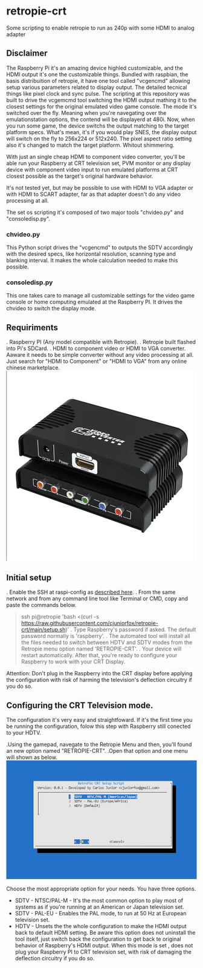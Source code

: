 # retropie-crt
Some scripting to enable retropie to run as 240p with some HDMI to analog adapter

## Disclaimer

The Raspberry Pi it's an amazing device highled customizable, and the HDMI output it's one the customizable things.
Bundled with raspbian, the basis distribuition of retropie, it have one tool called "vcgencmd" allowing setup various parameters related to display output. The detailed tecnical things like pixel clock and sync pulse.
The scripting at this repository was built to drive the vcgemcmd tool switching the HDMI output mathing it to the closest settings for the original emulated video game console. The mode it's switched over the fly. Meaning when you're navegating over the emulationstation options, the contend will be displayerd at 480i. Now, when you run some game, the device switchs the output matching to the target platform specs.
What's mean, it's if you would play SNES, the display output will switch on the fly to 256x224 or 512x240. The pixel aspect ratio setting also it's changed to match the target platform. Whitout shimmering. 

With just an single cheap HDMI to component video converter, you'll be able run your Raspberry at CRT television set, PVM monitor or any display device with component video input to run emulated platforms at CRT closest possible as the target's original hardware behavior.

It's not tested yet, but may be possible to use with HDMI to VGA adapter or with HDMI to SCART adapter, far as that adapter doesn't do any video processing at all.

The set os scripting it's composed of two major tools "chvideo.py" and "consoledisp.py".

### chvideo.py

This Python script drives the "vcgencmd" to outputs the SDTV accordingly with the desired specs, like horizontal resolution, scanning type and blanking interval. It makes the whole calculation needed to make this possible.

### consoledisp.py

This one takes care to manage all customizable settings for the video game console or home computing emulated at the Raspberry PI. It drives the chvideo to switch the display mode.

## Requiriments

. Raspberry PI (Any model compatible with Retropie).
. Retropie built flashed into Pi's SDCard.
. HDMI to component video or HDMI to VGA converter. Aaware it needs to be simple converter without any video processing at all. Just search for "HDMI to Component" or "HDMI to VGA"  from any online chinese marketplace.
![HDMI to Component Adapter](hdmi_to_component.png)
## Initial setup

. Enable the SSH at raspi-config as [described here](https://retropie.org.uk/docs/SSH/).
. From the same network and from any command line tool like Terminal or CMD, copy and paste the commands below.
> ssh pi@retropie 'bash <(curl -s https://raw.githubusercontent.com/cjuniorfox/retropie-crt/main/setup.sh)'
. Type Raspberry's password if asked. The default password normally is 'raspberry'.
. The automated tool will install all the files needed to switch between HDTV and SDTV modes from the Retropie menu option named  'RETROPIE-CRT'.
. Your device will restart automatically. After that, you're ready to configure your Raspberry to work with your CRT Display.

Attention: Don't plug in the Raspberry into the CRT display before applying the configuration with risk of harming the television's deflection circuitry if you do so.

## Configuring the CRT Television mode.

The configuration it's very easy and straightfoward. If it's the first time you be running the configuration, folow this step with Raspberry still conected to your HDTV. 

.Using the gamepad, navegate to the Retropie Menu and then, you'll found an new option named "RETROPIE-CRT".
.Open that option and one menu will shown as below.
![Retropie-CRT menu](main_menu.png)

Choose the most appropriate option for your needs. You have three options.

- SDTV - NTSC/PAL-M - It's the most common option to play most of systems as if you're running at an American or Japan television set.
- SDTV - PAL-EU - Enables the PAL mode, to run at 50 Hz at European television set.
- HDTV - Unsets the the whole configuration to make the HDMI output back to default HDMI setting. Be aware this option does not uninstall the tool itself, just switch back the configuration to get back te original behavior of Raspberry's HDMI output. When this mode is set , does not plug your Raspberry PI to CRT television set, with risk of damaging the deflection circuitry if you do so.